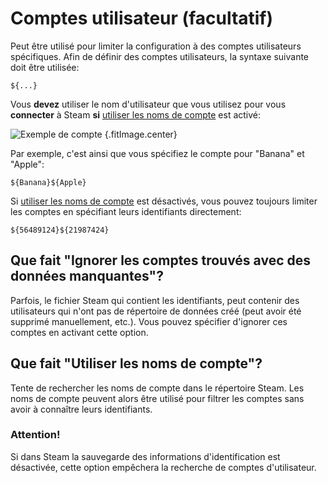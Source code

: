 # Comptes utilisateur (facultatif)

Peut être utilisé pour limiter la configuration à des comptes utilisateurs spécifiques. Afin de définir des comptes utilisateurs, la syntaxe suivante doit être utilisée:
```
${...}
```
Vous **devez** utiliser le nom d'utilisateur que vous utilisez pour vous **connecter** à Steam **si** [utiliser les noms de compte](#what-does-use-account-credentials-do) est activé:

![Exemple de compte](../../../assets/images/user-account-example.png) {.fitImage.center}

Par exemple, c'est ainsi que vous spécifiez le compte pour "Banana" et "Apple":

```
${Banana}${Apple}
```

Si [utiliser les noms de compte](#what-does-use-account-credentials-do) est désactivés, vous pouvez toujours limiter les comptes en spécifiant leurs identifiants directement:

```
${56489124}${21987424}
```

## Que fait "Ignorer les comptes trouvés avec des données manquantes"?

Parfois, le fichier Steam qui contient les identifiants, peut contenir des utilisateurs qui n'ont pas de répertoire de données créé (peut avoir été supprimé manuellement, etc.). Vous pouvez spécifier d'ignorer ces comptes en activant cette option.

## Que fait "Utiliser les noms de compte"?

Tente de rechercher les noms de compte dans le répertoire Steam.   Les noms de compte peuvent alors être utilisé pour filtrer les comptes sans avoir à connaître leurs identifiants.

### Attention!

Si dans Steam la sauvegarde des informations d'identification est désactivée, cette option empêchera la recherche de comptes d'utilisateur.
